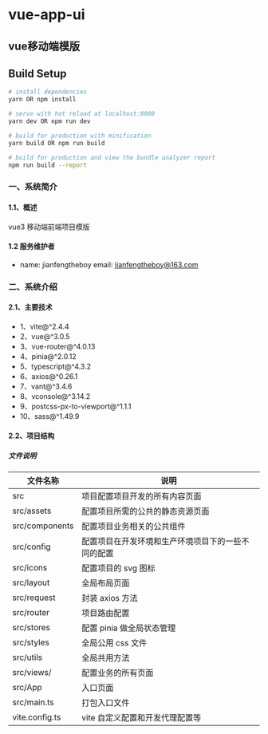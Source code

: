 # vue-app-ui

## vue移动端模版

## Build Setup

```bash
# install dependencies
yarn OR npm install

# serve with hot reload at localhost:8080
yarn dev OR npm run dev

# build for production with minification
yarn build OR npm run build

# build for production and view the bundle analyzer report
npm run build --report
```

### 一、系统简介

#### 1.1、概述

vue3 移动端前端项目模版

#### 1.2 服务维护者

- name: jianfengtheboy email: jianfengtheboy@163.com

### 二、系统介绍

#### 2.1、主要技术

- 1、vite@^2.4.4
- 2、vue@^3.0.5
- 3、vue-router@^4.0.13
- 4、pinia@^2.0.12
- 5、typescript@^4.3.2
- 6、axios@^0.26.1
- 7、vant@^3.4.6
- 8、vconsole@^3.14.2
- 9、postcss-px-to-viewport@^1.1.1
- 10、sass@^1.49.9

#### 2.2、项目结构

##### 文件说明

| 文件名称       | 说明                                               |
| -------------- | -------------------------------------------------- |
| src            | 项目配置项目开发的所有内容页面                     |
| src/assets     | 配置项目所需的公共的静态资源页面                   |
| src/components | 配置项目业务相关的公共组件                         |
| src/config     | 配置项目在开发环境和生产环境项目下的一些不同的配置 |
| src/icons      | 配置项目的 svg 图标                                |
| src/layout     | 全局布局页面                                       |
| src/request    | 封装 axios 方法                                    |
| src/router     | 项目路由配置                                       |
| src/stores     | 配置 pinia 做全局状态管理                           |
| src/styles     | 全局公用 css 文件                                  |
| src/utils      | 全局共用方法                                       |
| src/views/     | 配置业务的所有页面                                 |
| src/App        | 入口页面                                           |
| src/main.ts    | 打包入口文件                                       |
| vite.config.ts | vite 自定义配置和开发代理配置等                      |
